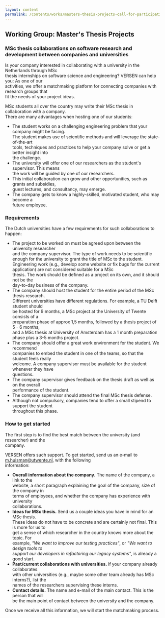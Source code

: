 ```yaml
---
layout: content
permalink: /contents/works/masters-thesis-projects-call-for-participation
---
```


## Working Group: Master's Thesis Projects

### MSc thesis collaborations on software research and development between companies and universities


Is your company interested in collaborating with a university in the Netherlands through MSc  
thesis internships on software science and engineering? VERSEN can help you: As one of our  
activities, we offer a matchmaking platform for connecting companies with research groups that  
fit the needs of your project ideas.


MSc students all over the country may write their MSc thesis in collaboration with a company.  
There are many advantages when hosting one of our students:


* The student works on a challenging engineering problem that your company might be facing.   
The student makes use of scientific methods and will leverage the state-of-the-art   
tools, techniques and practices to help your company solve or get a better insight into  
the challenge.
* The university will offer one of our researchers as the student's supervisor. This means   
the work will be guided by one of our researchers.
* This initial collaboration can grow and other opportunities, such as grants and subsidies,  
guest lectures, and consultancy, may emerge.
* The company gets to know a highly-skilled, motivated student, who may become a   
future employee.


### Requirements
The Dutch universities have a few requirements for such collaborations to happen:


* The project to be worked on must be agreed upon between the university researcher   
and the company supervisor. The type of work needs to be scientific enough for the university to grant the title of MSc to the student. Engineering work (e.g., develop some website or fix bugs for the current application) are not considered suitable for a MSc   
thesis. The work should be defined as a project on its own, and it should not be the   
day-to-day business of the company.
* The company should host the student for the entire period of the MSc thesis research.   
Different universities have different regulations. For example, a TU Delft student should   
be hosted for 9 months, a MSc project at the University of Twente consists of a   
preparation phase of approx 1,5 months, followed by a thesis project of  5 - 6 months,   
and a MSc thesis at University of Amsterdam has a 1 month preparation phase plus a 3-5 months project.
* The company should offer a great work environment for the student. We recommend   
companies to embed the student in one of the teams, so that the student feels really   
welcome. A company supervisor must be available for the student whenever they have   
questions.
* The company supervisor gives feedback on the thesis draft as well as on the overall   
performance of the student.
* The company supervisor should attend the final MSc thesis defense.
* Although not compulsory, companies tend to offer a small stipend to support the student   
throughout this phase. 


### How to get started
The first step is to find the best match between the university (and researcher) and the   
company. 


VERSEN offers such support. To get started, send us an e-mail to m.huisman@utwente.nl, with the following  
information:


* **Overall information about the company.** The name of the company, a link to the   
website, a short paragraph explaining the goal of the company, size of the company in   
terms of employees, and whether the company has experience with university   
collaborations.
* **Ideas for MSc thesis.** Send us a couple ideas you have in mind for an MSc thesis.   
These ideas do not have to be concrete and are certainly not final. This is more for us to   
get a sense of which researcher in the country knows more about the topic. For   
example, *"We want to improve our testing practices"*, or *"We want to design tools to   
support our developers in refactoring our legacy systems"*, is already a good start.
* **Past/current collaborations with universities.** If your company already collaborates   
with other universities (e.g., maybe some other team already has MSc interns?), list the   
names of the researchers supervising these interns. 
* **Contact details.** The name and e-mail of the main contact. This is the person that will   
be the main point of contact between the university and the company.


Once we receive all this information, we will start the matchmaking process.